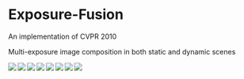 # Exposure-Fusion
An implementation of CVPR 2010

Multi-exposure image composition in both static and dynamic scenes

<img src="exposure_results/bride.png" align="left" />

<img src="exposure_results/door.png" align="left" />

<img src="exposure_results/sunset1.png" align="left" />

<img src="exposure_results/sunset2.png" align="left" />

<img src="exposure_results/forest.png" align="left" />

<img src="exposure_results/foerest_re.png" align="left" />

<img src="exposure_results/arch.png" align="left" />

<img src="exposure_results/arch1.png" align="left" />

